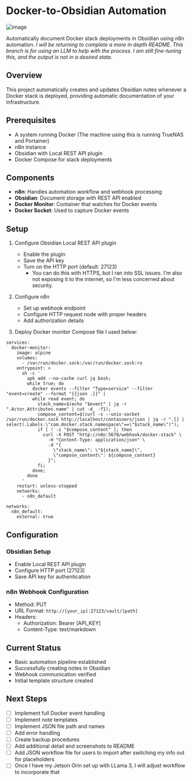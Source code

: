 # Docker-to-Obsidian Automation

![image](https://github.com/user-attachments/assets/ac6d37f9-65f4-410a-b8e9-6feed660318b)


Automatically document Docker stack deployments in Obsidian using n8n automation.
*I will be returning to complete a more in depth README. This branch is for using an LLM to help with the process. I am still fine-tuning this, and the output is not in a desired state.*

## Overview
This project automatically creates and updates Obsidian notes whenever a Docker stack is deployed, providing automatic documentation of your infrastructure.

## Prerequisites
- A system running Docker (The machine using this is running TrueNAS and Portainer)
- n8n instance
- Obsidian with Local REST API plugin
- Docker Compose for stack deployments

## Components
- **n8n**: Handles automation workflow and webhook processing
- **Obsidian**: Document storage with REST API enabled
- **Docker Monitor**: Container that watches for Docker events
- **Docker Socket**: Used to capture Docker events

## Setup
1. Configure Obsidian Local REST API plugin
   - Enable the plugin
   - Save the API key
   - Turn on the HTTP port (default: 27123)
     - You can do this with HTTPS, but I ran into SSL issues. I'm also not exposing it to the internet, so I'm less concerned about security. 

2. Configure n8n
   - Set up webhook endpoint
   - Configure HTTP request node with proper headers
   - Add authorization details

3. Deploy Docker monitor
   Compose file I used below:
   
```version: '3'
services:
  docker-monitor:
    image: alpine
    volumes:
      - /var/run/docker.sock:/var/run/docker.sock:ro
    entrypoint: >
      sh -c '
        apk add --no-cache curl jq bash;
        while true; do
          docker events --filter "Type=service" --filter "event=create" --format "{{json .}}" |
          while read event; do
            stack_name=$(echo "$event" | jq -r ".Actor.Attributes.name" | cut -d_ -f1);
            compose_content=$(curl -s --unix-socket /var/run/docker.sock http://localhost/containers/json | jq -r ".[] | select(.Labels.\"com.docker.stack.namespace\"==\"$stack_name\")");
            if [ ! -z "$compose_content" ]; then
              curl -X POST "http://n8n:5678/webhook/docker-stack" \
                -H "Content-Type: application/json" \
                -d "{
                  \"stack_name\": \"${stack_name}\",
                  \"compose_content\": ${compose_content}
                }";
            fi;
          done;
        done
      '
    restart: unless-stopped
    networks:
      - n8n_default

networks:
  n8n_default:
    external: true
```
    
## Configuration
### Obsidian Setup
- Enable Local REST API plugin
- Configure HTTP port (27123)
- Save API key for authentication

### n8n Webhook Configuration
- Method: PUT
- URL Format: `http://[your_ip]:27123/vault/[path]`
- Headers:
  - Authorization: Bearer [API_KEY]
  - Content-Type: text/markdown

## Current Status
- Basic automation pipeline established
- Successfully creating notes in Obsidian
- Webhook communication verified
- Initial template structure created

## Next Steps
- [ ] Implement full Docker event handling
- [ ] Implement note templates
- [ ] Implement JSON file path and names
- [ ] Add error handling
- [ ] Create backup procedures
- [ ] Add additional detail and screenshots to README
- [ ] Add JSON workflow file for users to import after switching my info out for placeholders
- [ ] Once I have my Jetson Orin set up with LLama 3, I will adjust workflow to incorporate that
